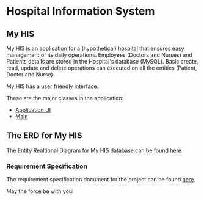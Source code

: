 # Hospital Information System

## My HIS
My HIS is an application for a (hypothetical) hospital that ensures easy management of its daily operations. Employees (Doctors and Nurses) and Patients details are stored in the Hospital's database (MySQL). Basic create, read, update and delete operations can executed on all the entities (Patient, Doctor and Nurse).  

My HIS has a user friendly interface.

These are the major classes in the application:
- [Application UI](https://github.com/Kwameoduro/HospitalManagementSystem/blob/main/src/main/com.hospital/ui/HospitalManagementSystem.java)
- [Main](https://github.com/Kwameoduro/HospitalManagementSystem/blob/main/src/main/com.hospital/main/HospitalApp.java)

## The ERD for My HIS
The Entity Realtional Diagram for My HIS database can be found [here](https://github.com/Kwameoduro/HospitalManagementSystem/blob/main/img.png)


### Requirement Specification
The requirement specification document for the project can be found [here]().

May the force be with you!
